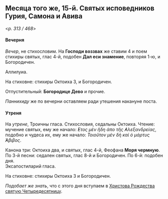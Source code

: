 
## Месяца того же, 15-й. Святых исповедников Гурия, Самона и Авива

<*p. 313 / 468*>

#### Вечерня

*Вечер*, не стихословим. На **Господи воззвах** же ставим 4 и поем стихиры святых, глас 4-й, 
подобен **Дал еси знамение**, повторяя 1-ю, и Богородичен. 

Аллилуиа. 

На стиховне: стихиры Октоиха 3, и Богородичен.

Отпустительный: **Богородице Дево** и прочие. 

*Паннихиду* же по вечерни оставляем ради утешения накануне поста. 

#### Утреня

На *утрене*, Троичны гласа. Стихословия, седальны Октоиха. Чтение: мучение святых, ему же начало: 
*̓́Ετος μὲν ἤδη ἀπο τῆς ̓Αλεξανδρείας*, подобно и чудеса их, ему же начало: *Τοιοῦτον μὲν δὴ καὶ ὁ μάρτυς ̓́Αβιβος*.  

Канона три: Октоиха два, и святых, глас 4-й, Феофана **Моря чермную**.
По 3-й песни: седален святых, глас 8-й и Богородичен. 
По 6-й: подобен дня.  
Эксапостиларий гласа. 

На стиховне: стихиры Октоиха 3 и Богородичен. 


*Подобает же знать*, что с этого дня вступаем в [Христова Рождества святую Четыредесятницу](15_X_EUR.ru.md). 
